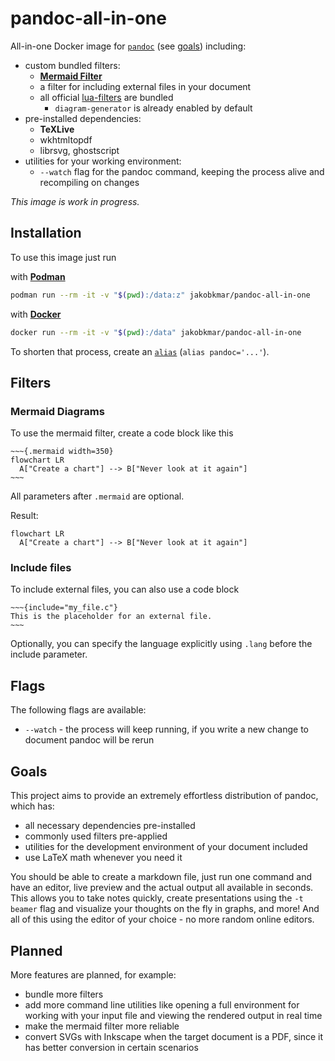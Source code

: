 # pandoc-all-in-one

All-in-one Docker image for [`pandoc`](https://pandoc.org/) (see [goals](#goals)) including:
  - custom bundled filters:
    - [**Mermaid Filter**](https://mermaid.js.org/)
    - a filter for including external files in your document
    - all official [lua-filters](https://github.com/pandoc/lua-filters) are bundled
      - `diagram-generator` is already enabled by default
  - pre-installed dependencies:
    - **TeXLive**
    - wkhtmltopdf
    - librsvg, ghostscript
  - utilities for your working environment:
    - `--watch` flag for the pandoc command, keeping the process alive and recompiling on changes

*This image is work in progress.*

## Installation

To use this image just run

with [**Podman**](https://podman.io/)
```bash
podman run --rm -it -v "$(pwd):/data:z" jakobkmar/pandoc-all-in-one
```

with [**Docker**](https://www.docker.com/)
```bash
docker run --rm -it -v "$(pwd):/data" jakobkmar/pandoc-all-in-one
```

To shorten that process, create an [`alias`](https://man7.org/linux/man-pages/man1/alias.1p.html) (`alias pandoc='...'`).

## Filters

### Mermaid Diagrams

To use the mermaid filter, create a code block like this

```pandoc
~~~{.mermaid width=350}
flowchart LR
  A["Create a chart"] --> B["Never look at it again"]
~~~
```
All parameters after `.mermaid` are optional.

Result:
```mermaid
flowchart LR
  A["Create a chart"] --> B["Never look at it again"]
```

### Include files

To include external files, you can also use a code block
```pandoc
~~~{include="my_file.c"}
This is the placeholder for an external file.
~~~
```
Optionally, you can specify the language explicitly using `.lang` before the include parameter.

## Flags

The following flags are available:
- `--watch` - the process will keep running, if you write a new change to document pandoc will be rerun

## Goals

This project aims to provide an extremely effortless distribution of pandoc, which has:
- all necessary dependencies pre-installed
- commonly used filters pre-applied
- utilities for the development environment of your document included
- use LaTeX math whenever you need it

You should be able to create a markdown file, just run one command and have an editor, live preview and the actual output all available in seconds.
This allows you to take notes quickly, create presentations using the `-t beamer` flag and visualize your thoughts on the fly in graphs, and more!
And all of this using the editor of your choice - no more random online editors.

## Planned

More features are planned, for example:
- bundle more filters
- add more command line utilities like opening a full environment for working with your input file and viewing the rendered output in real time
- make the mermaid filter more reliable
- convert SVGs with Inkscape when the target document is a PDF, since it has better conversion in certain scenarios
